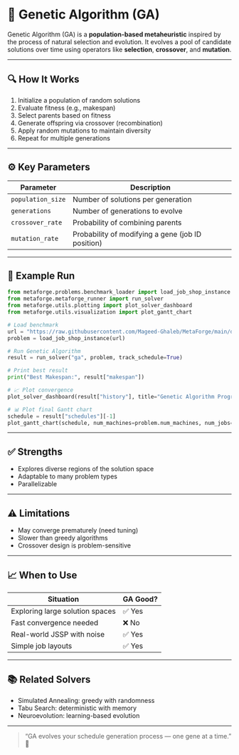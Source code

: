 # 🧬 Genetic Algorithm (GA)

Genetic Algorithm (GA) is a **population-based metaheuristic** inspired by the process of natural selection and evolution. It evolves a pool of candidate solutions over time using operators like **selection**, **crossover**, and **mutation**.

---

## 🔍 How It Works

1. Initialize a population of random solutions
2. Evaluate fitness (e.g., makespan)
3. Select parents based on fitness
4. Generate offspring via crossover (recombination)
5. Apply random mutations to maintain diversity
6. Repeat for multiple generations

---

## ⚙️ Key Parameters

| Parameter          | Description                                       |
|--------------------|---------------------------------------------------|
| `population_size`  | Number of solutions per generation                |
| `generations`      | Number of generations to evolve                   |
| `crossover_rate`   | Probability of combining parents                  |
| `mutation_rate`    | Probability of modifying a gene (job ID position) |

---

## 🚀 Example Run

```python
from metaforge.problems.benchmark_loader import load_job_shop_instance
from metaforge.metaforge_runner import run_solver
from metaforge.utils.plotting import plot_solver_dashboard
from metaforge.utils.visualization import plot_gantt_chart

# Load benchmark
url = "https://raw.githubusercontent.com/Mageed-Ghaleb/MetaForge/main/data/benchmarks/ft06.txt"
problem = load_job_shop_instance(url)

# Run Genetic Algorithm
result = run_solver("ga", problem, track_schedule=True)

# Print best result
print("Best Makespan:", result["makespan"])

# 📈 Plot convergence
plot_solver_dashboard(result["history"], title="Genetic Algorithm Progress", solver_name="GA")

# 📊 Plot final Gantt chart
schedule = result["schedules"][-1]
plot_gantt_chart(schedule, num_machines=problem.num_machines, num_jobs=len(problem.jobs))
```

---

## ✅ Strengths

- Explores diverse regions of the solution space
- Adaptable to many problem types
- Parallelizable

---

## ⚠️ Limitations

- May converge prematurely (need tuning)
- Slower than greedy algorithms
- Crossover design is problem-sensitive

---

## 📈 When to Use

| Situation                          | GA Good? |
|-----------------------------------|----------|
| Exploring large solution spaces   | ✅ Yes   |
| Fast convergence needed           | ❌ No    |
| Real-world JSSP with noise        | ✅ Yes   |
| Simple job layouts                | ✅ Yes   |

---

## 📚 Related Solvers

- Simulated Annealing: greedy with randomness
- Tabu Search: deterministic with memory
- Neuroevolution: learning-based evolution

---

> “GA evolves your schedule generation process — one gene at a time.” 🧬
